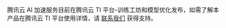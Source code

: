 腾讯云 AI 加速服务目前在腾讯云 TI 平台-训练工坊和模型优化发布，如需了解本产品在腾讯云 TI 平台使用详情，请 [联系我们](https://cloud.tencent.com/act/event/connect-service) 获得支持。
